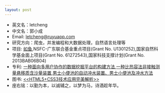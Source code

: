 ```yaml
---
layout: post
---
```


* 英文名：letcheng
* 中文名：郭小成
* Email: letcheng@ruyuapp.com
* 研究方向：爬虫，并发编程和大数据处理，自然语言处理等
* 项目: [如鱼](http://www.ruyuapp.com),NSFC-广东联合基金重点项目(Grant No. U1301252),国家自然科学基金面上项目(Grant No. 61272543),国家科技支撑计划(Grant No. 2013BAB06B04)
* 专利: [一种面向多用户协作的数据挖掘平台的构建方法](http://www.soopat.com/Patent/201410059806),[一种比热容法非接触测量悬移质含沙量装置](http://www.soopat.com/Patent/201310398082),[男士小便池的自动冲水装置、男士小便池及冲水方法](http://www.soopat.com/Patent/201410132807)
* 图书: [<<HTML5+CSS3技术应用完美解析>>](http://baike.baidu.com/link?url=45RTScu131EOYi3IAUzR9gwlX0RbJz7MalMJwACaEZd9xvGAxLapMZvqCrQKgOrbVE7rd4aOFdfU9JFh6fHKDK)
* 座右铭：以勤为本，以诚辅之，以梦为马，诗酒趁年华。